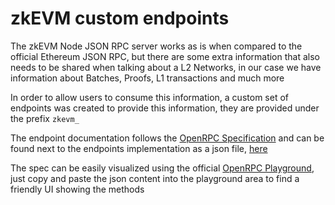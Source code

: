 # zkEVM custom endpoints

The zkEVM Node JSON RPC server works as is when compared to the official Ethereum JSON RPC, but there are some extra information that also needs to be shared when talking about a L2 Networks, in our case we have information about Batches, Proofs, L1 transactions and much more

In order to allow users to consume this information, a custom set of endpoints was created to provide this information, they are provided under the prefix `zkevm_`

The endpoint documentation follows the [OpenRPC Specification](https://spec.open-rpc.org/) and can be found next to the endpoints implementation as a json file, [here](../jsonrpc/endpoints_zkevm.openrpc.json)

The spec can be easily visualized using the official [OpenRPC Playground](https://playground.open-rpc.org/), just copy and paste the json content into the playground area to find a friendly UI showing the methods
